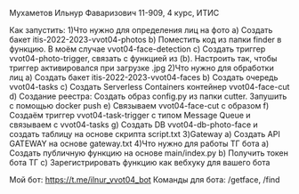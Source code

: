 Мухаметов Ильнур Фаваризович 11-909, 4 курс, ИТИС

Как запустить:
1)Что нужно для определения лиц на фото
	a) Создать бакет itis-2022-2023-vvot04-photos
	b) Поместить код из папки finder в функцию. В моём случае vvot04-face-detection
	c) Создать триггер vvot04-photo-trigger, связать с функцией из (b). Настроить так, чтобы триггер активировался
		при загрузке .jpg
2)Что нужно для обработки лиц
	a) Создать бакет itis-2022-2023-vvot04-faces
	b) Создать очередь vvot04-tasks
	c) Создать Serverless Containers контейнер vvot04-face-cut
	d) Создание реестра: Создать образ config.py из папки cutter. Запушить с помощью docker push
	e) Связываем vvot04-face-cut с образом
	f) Создаём триггер vvot04-task-trigger с типом Message Queue и связываем с vvot04-tasks
	g) Создать DB vvot04-db-photo-face и создать таблицу на основе скрипта script.txt
3)Gateway
	a) Создать API GATEWAY на основе gateway.txt
4)Что нужно для работы ТГ бота
	a) Создать публичную функцию на основе main/index.py
	b) Получить токен бота ТГ
	c) Зарегистрировать функцию как вебхуку для вашего бота

Мой бот: https://t.me/ilnur_vvot04_bot
Команды для бота: /getface, /find

